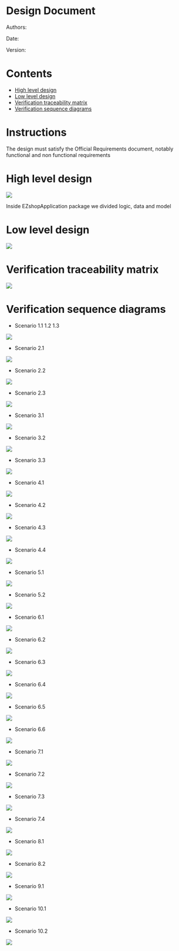 # Design Document

Authors:

Date:

Version:

# Contents

- [High level design](#package-diagram)
- [Low level design](#class-diagram)
- [Verification traceability matrix](#verification-traceability-matrix)
- [Verification sequence diagrams](#verification-sequence-diagrams)

# Instructions

The design must satisfy the Official Requirements document, notably functional and non functional requirements

# High level design

![](Images/design/high_level.png)

Inside EZshopApplication package we divided logic, data and model

# Low level design

![](Images/design/class_diagram.png)

# Verification traceability matrix

![](Images/design/matrix.png)

# Verification sequence diagrams

- Scenario 1.1 1.2 1.3

![](Images/design/1.png)

- Scenario 2.1

![](Images/design/2.1.png)

- Scenario 2.2

![](Images/design/2.2.png)

- Scenario 2.3

![](Images/design/2.3.png)

- Scenario 3.1

![](Images/design/3.1.png)

- Scenario 3.2

![](Images/design/3.2.png)

- Scenario 3.3

![](Images/design/3.3.png)

- Scenario 4.1

![](Images/design/4.1.png)

- Scenario 4.2

![](Images/design/4.2.png)

- Scenario 4.3

![](Images/design/4.3.png)

- Scenario 4.4

![](Images/design/4.4.png)

- Scenario 5.1

![](Images/design/5.1.png)

- Scenario 5.2

![](Images/design/5.2.png)

- Scenario 6.1

![](Images/design/6.1.png)

- Scenario 6.2

![](Images/design/6.2.png)

- Scenario 6.3

![](Images/design/6.3.png)

- Scenario 6.4

![](Images/design/6.4.png)

- Scenario 6.5

![](Images/design/6.5.png)

- Scenario 6.6

![](Images/design/6.6.png)

- Scenario 7.1

![](Images/design/7.1.png)

- Scenario 7.2

![](Images/design/7.2.png)

- Scenario 7.3

![](Images/design/7.3.png)

- Scenario 7.4

![](Images/design/7.4.png)

- Scenario 8.1

![](Images/design/8.1.png)

- Scenario 8.2

![](Images/design/8.2.png)

- Scenario 9.1

![](Images/design/9.1.png)

- Scenario 10.1

![](Images/design/10.1.png)

- Scenario 10.2

![](Images/design/10.2.png)
